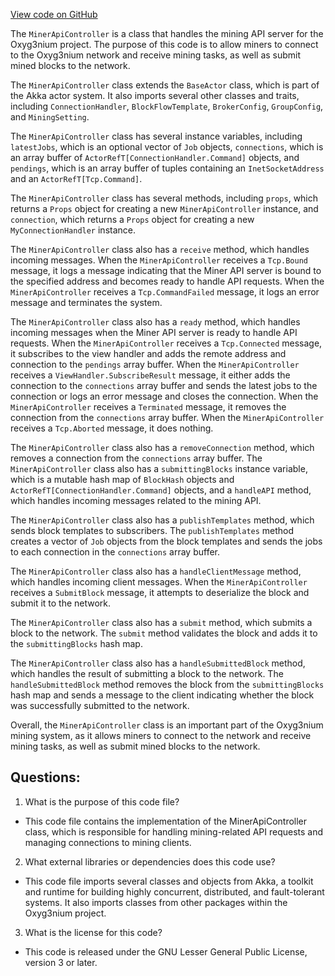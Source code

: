 [View code on GitHub](https://github.com/alephium/alephium/flow/src/main/scala/org/alephium/flow/mining/MinerApiController.scala)

The `MinerApiController` is a class that handles the mining API server for the Oxyg3nium project. The purpose of this code is to allow miners to connect to the Oxyg3nium network and receive mining tasks, as well as submit mined blocks to the network.

The `MinerApiController` class extends the `BaseActor` class, which is part of the Akka actor system. It also imports several other classes and traits, including `ConnectionHandler`, `BlockFlowTemplate`, `BrokerConfig`, `GroupConfig`, and `MiningSetting`.

The `MinerApiController` class has several instance variables, including `latestJobs`, which is an optional vector of `Job` objects, `connections`, which is an array buffer of `ActorRefT[ConnectionHandler.Command]` objects, and `pendings`, which is an array buffer of tuples containing an `InetSocketAddress` and an `ActorRefT[Tcp.Command]`.

The `MinerApiController` class has several methods, including `props`, which returns a `Props` object for creating a new `MinerApiController` instance, and `connection`, which returns a `Props` object for creating a new `MyConnectionHandler` instance.

The `MinerApiController` class also has a `receive` method, which handles incoming messages. When the `MinerApiController` receives a `Tcp.Bound` message, it logs a message indicating that the Miner API server is bound to the specified address and becomes ready to handle API requests. When the `MinerApiController` receives a `Tcp.CommandFailed` message, it logs an error message and terminates the system.

The `MinerApiController` class also has a `ready` method, which handles incoming messages when the Miner API server is ready to handle API requests. When the `MinerApiController` receives a `Tcp.Connected` message, it subscribes to the view handler and adds the remote address and connection to the `pendings` array buffer. When the `MinerApiController` receives a `ViewHandler.SubscribeResult` message, it either adds the connection to the `connections` array buffer and sends the latest jobs to the connection or logs an error message and closes the connection. When the `MinerApiController` receives a `Terminated` message, it removes the connection from the `connections` array buffer. When the `MinerApiController` receives a `Tcp.Aborted` message, it does nothing.

The `MinerApiController` class also has a `removeConnection` method, which removes a connection from the `connections` array buffer. The `MinerApiController` class also has a `submittingBlocks` instance variable, which is a mutable hash map of `BlockHash` objects and `ActorRefT[ConnectionHandler.Command]` objects, and a `handleAPI` method, which handles incoming messages related to the mining API.

The `MinerApiController` class also has a `publishTemplates` method, which sends block templates to subscribers. The `publishTemplates` method creates a vector of `Job` objects from the block templates and sends the jobs to each connection in the `connections` array buffer.

The `MinerApiController` class also has a `handleClientMessage` method, which handles incoming client messages. When the `MinerApiController` receives a `SubmitBlock` message, it attempts to deserialize the block and submit it to the network.

The `MinerApiController` class also has a `submit` method, which submits a block to the network. The `submit` method validates the block and adds it to the `submittingBlocks` hash map.

The `MinerApiController` class also has a `handleSubmittedBlock` method, which handles the result of submitting a block to the network. The `handleSubmittedBlock` method removes the block from the `submittingBlocks` hash map and sends a message to the client indicating whether the block was successfully submitted to the network.

Overall, the `MinerApiController` class is an important part of the Oxyg3nium mining system, as it allows miners to connect to the network and receive mining tasks, as well as submit mined blocks to the network.
## Questions: 
 1. What is the purpose of this code file?
- This code file contains the implementation of the MinerApiController class, which is responsible for handling mining-related API requests and managing connections to mining clients.

2. What external libraries or dependencies does this code use?
- This code file imports several classes and objects from Akka, a toolkit and runtime for building highly concurrent, distributed, and fault-tolerant systems. It also imports classes from other packages within the Oxyg3nium project.

3. What is the license for this code?
- This code is released under the GNU Lesser General Public License, version 3 or later.